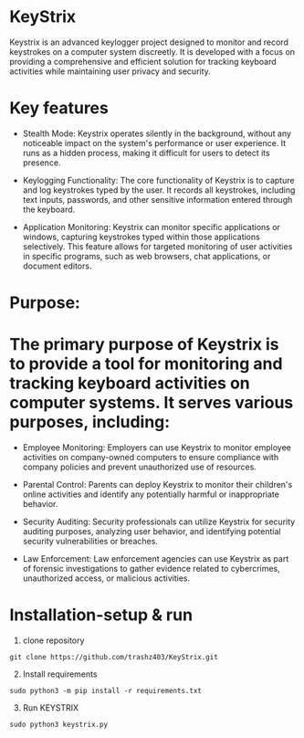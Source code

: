 # KeyStrix
Keystrix is an advanced keylogger project designed to monitor and record keystrokes on a computer system discreetly. It is developed with a focus on providing a comprehensive and efficient solution for tracking keyboard activities while maintaining user privacy and security.


# Key features
*  Stealth Mode: Keystrix operates silently in the background, without any noticeable impact on the system's performance or user experience. It runs as a hidden process, making it difficult for users to detect its presence.

*  Keylogging Functionality: The core functionality of Keystrix is to capture and log keystrokes typed by the user. It records all keystrokes, including text inputs, passwords, and other sensitive information entered through the keyboard.
   
*  Application Monitoring: Keystrix can monitor specific applications or windows, capturing keystrokes typed within those applications selectively. This feature allows for targeted monitoring of user activities in specific programs, such as web
   browsers, chat applications, or document editors.


# Purpose:
# The primary purpose of Keystrix is to provide a tool for monitoring and tracking keyboard activities on computer systems. It serves various purposes, including:

* Employee Monitoring: Employers can use Keystrix to monitor employee activities on company-owned computers to ensure compliance with company policies and prevent unauthorized use of resources.

* Parental Control: Parents can deploy Keystrix to monitor their children's online activities and identify any potentially harmful or inappropriate behavior.

* Security Auditing: Security professionals can utilize Keystrix for security auditing purposes, analyzing user behavior, and identifying potential security vulnerabilities or breaches.

* Law Enforcement: Law enforcement agencies can use Keystrix as part of forensic investigations to gather evidence related to cybercrimes, unauthorized access, or malicious activities.

# Installation-setup & run
1. clone repository
```
git clone https://github.com/trashz403/KeyStrix.git
```
2. Install requirements
```
sudo python3 -m pip install -r requirements.txt
```
3. Run KEYSTRIX
```
sudo python3 keystrix.py
```
